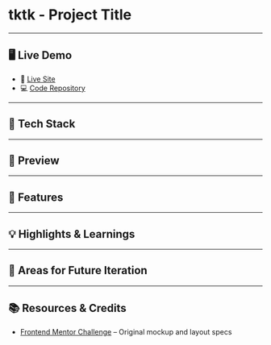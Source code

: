 # tktk - Project Title

<!-- tktk - Overview of the project, its purpose, and what it aims to achieve. Example below: -->
<!-- This project is a responsive article preview card component based on a mockup from [Frontend Mentor](https://www.frontendmentor.io/challenges/article-preview-component-dYBN_pYFT). Reimagined and built by **Elizabeth Parnell**, this implementation showcases modern web development practices using **Next.js**, **React**, **TypeScript**, and **CSS Modules**. -->

---

## 🖥️ Live Demo

- 🔗 [Live Site](tktk)
- 💻 [Code Repository](tktk)

---

## 🧰 Tech Stack

<!-- tktk - List of technologies used in the project, example below: -->
<!-- - **Next.js** – React framework for optimized rendering
- **React** – Modular component architecture
- **TypeScript** – Type safety for more maintainable code
- **CSS Modules** – Locally scoped styles
- **Mobile-first design** – Built to perform seamlessly across screen sizes -->

---

## 📸 Preview

<!-- tktk Preview images here -->

---

## 📐 Features

<!-- tktk - List of features implemented in the project, example below: -->
<!-- - Responsive layout that adapts to mobile and desktop screens
- Share icon that toggles visibility of social media links
- Smooth toggle logic with lightweight JavaScript
- Clean and semantic HTML for accessibility and maintainability -->

---

## 💡 Highlights & Learnings

<!-- tktk - Key takeaways from the project, example below: -->
<!-- During this build, I focused on:

- Structuring reusable and accessible components
- Managing state for toggling UI visibility
- Enhancing mobile responsiveness with clean CSS layout techniques
- Using **TypeScript** to ensure reliability in interactivity and prop management -->

---

## 🚧 Areas for Future Iteration

<!-- tktk - Potential improvements or features to add in the future, example below: -->
<!-- - Add keyboard accessibility for the share toggle
- Animate the share menu with a slide or fade effect
- Expand component for dynamic content using props or data files -->

---

## 📚 Resources & Credits

<!-- tktk - List of resources used in the project, example below: -->

- [Frontend Mentor Challenge](tktk) – Original mockup and layout specs
  <!-- - [CSS Tricks - A Complete Guide to Grid](https://css-tricks.com/snippets/css/complete-guide-grid/)
- [MDN Web Docs](https://developer.mozilla.org/en-US/) – Reference for web standards -->

---

## 👩‍💻 About the Developer

**Elizabeth Parnell**  
Software Engineer | Frontend Specialist | UX Enthusiast

- 🌐 [Portfolio](https://eparnell.me)
- 🧑‍💼 [LinkedIn](https://www.linkedin.com/in/elizabethjparnell/)
- 💻 [GitHub](https://github.com/ejparnell)
- 📝 [Frontend Mentor Profile](https://www.frontendmentor.io/profile/ejparnell)

---

## 🏁 Getting Started Locally

To run this project locally:

```bash
git clone tktk
cd tktk
npm install
npm run dev
```

Then open your browser and navigate to `http://localhost:3000`.

## 📜 License

This project is open-source and available under the [MIT License](https://opensource.org/license/mit/). Original design and assets are property of [Frontend Mentor](https://www.frontendmentor.io/).
